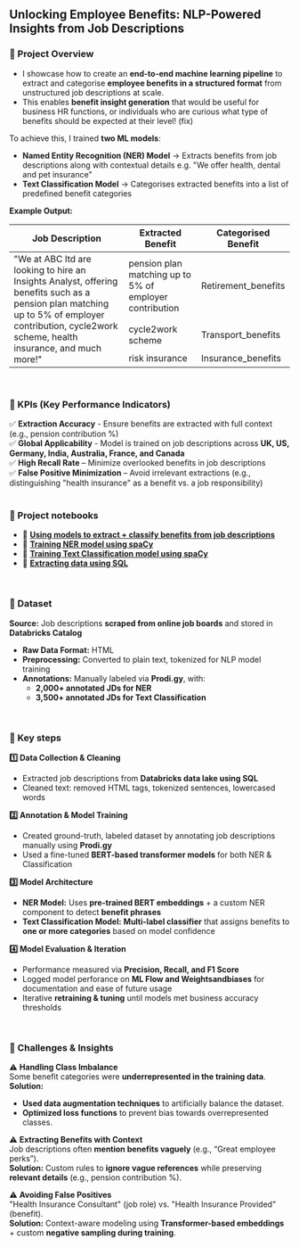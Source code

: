 ## Unlocking Employee Benefits: NLP-Powered Insights from Job Descriptions

### 📌 Project Overview
- I showcase how to create an **end-to-end machine learning pipeline** to extract and categorise **employee benefits in a structured format** from unstructured job descriptions at scale.
- This enables **benefit insight generation** that would be useful for business HR functions, or individuals who are curious what type of benefits should be expected at their level! (fix)

To achieve this, I trained **two ML models**:
- **Named Entity Recognition (NER) Model** -> Extracts benefits from job descriptions along with contextual details e.g. "We offer health, dental and pet insurance"
- **Text Classification Model** -> Categorises extracted benefits into a list of predefined benefit categories

**Example Output:**

<table>
    <thead>
        <tr>
            <th>Job Description</th>
            <th>Extracted Benefit</th>
            <th>Categorised Benefit</th>
        </tr>
    </thead>
    <tbody>
        <tr>
            <td rowspan="3">"We at ABC ltd are looking to hire an Insights Analyst, offering benefits such as a pension plan matching up to 5% of employer contribution, cycle2work scheme, health insurance, and much more!"</td>
            <td>pension plan matching up to 5% of employer contribution</td>
            <td>Retirement_benefits</td>
        </tr>
        <tr>
            <td>cycle2work scheme</td>
            <td>Transport_benefits</td>
        </tr>
        <tr>
            <td>risk insurance</td>
            <td>Insurance_benefits</td>
        </tr>
    </tbody>
</table>
<br>

### 🎯 KPIs (Key Performance Indicators)
✅ **Extraction Accuracy** - Ensure benefits are extracted with full context (e.g., pension contribution %)  
✅ **Global Applicability** - Model is trained on job descriptions across **UK, US, Germany, India, Australia, France, and Canada**  
✅ **High Recall Rate** – Minimize overlooked benefits in job descriptions  
✅ **False Positive Minimization** – Avoid irrelevant extractions (e.g., distinguishing "health insurance" as a benefit vs. a job responsibility)  
<br>

### 📘 Project notebooks
- 📄 **[Using models to extract + classify benefits from job descriptions](notebooks/Using_NER_and_Classificcation_models.ipynb)**
- 📄 **[Training NER model using spaCy](notebooks/Training_NER_Model.ipynb)**
- 📄 **[Training Text Classification model using spaCy](notebooks/Training_Classification_Model.ipynb)**
- 📄 **[Extracting data using SQL](notebooks/SQL_to_extract_data.ipynb)**
<br>

### 📂 Dataset
**Source:** Job descriptions **scraped from online job boards** and stored in **Databricks Catalog**  
- **Raw Data Format:** HTML  
- **Preprocessing:** Converted to plain text, tokenized for NLP model training  
- **Annotations:** Manually labeled via **Prodi.gy**, with:  
  - **2,000+ annotated JDs for NER**  
  - **3,500+ annotated JDs for Text Classification**  
<br>

### 🔑 Key steps
**1️⃣ Data Collection & Cleaning**  
- Extracted job descriptions from **Databricks data lake using SQL**  
- Cleaned text: removed HTML tags, tokenized sentences, lowercased words  

**2️⃣ Annotation & Model Training**  
- Created ground-truth, labeled dataset by annotating job descriptions manually using **Prodi.gy**
- Used a fine-tuned **BERT-based transformer models** for both NER & Classification

**3️⃣ Model Architecture**  
- **NER Model:** Uses **pre-trained BERT embeddings** + a custom NER component to detect **benefit phrases**  
- **Text Classification Model:** **Multi-label classifier** that assigns benefits to **one or more categories** based on model confidence  

**4️⃣ Model Evaluation & Iteration**  
- Performance measured via **Precision, Recall, and F1 Score** 
- Logged model perforance on **ML Flow and Weightsandbiases** for documentation and ease of future usage 
- Iterative **retraining & tuning** until models met business accuracy thresholds 
<br>

### 🚀 Challenges & Insights 
⚠️ **Handling Class Imbalance**  
Some benefit categories were **underrepresented in the training data**.   
**Solution:**  
- **Used data augmentation techniques** to artificially balance the dataset.  
- **Optimized loss functions** to prevent bias towards overrepresented classes.  

⚠️ **Extracting Benefits with Context**  
Job descriptions often **mention benefits vaguely** (e.g., “Great employee perks”).  
**Solution:** Custom rules to **ignore vague references** while preserving **relevant details** (e.g., pension contribution %).  

⚠️ **Avoiding False Positives**  
"Health Insurance Consultant" (job role) vs. "Health Insurance Provided" (benefit).  
**Solution:** Context-aware modeling using **Transformer-based embeddings** + custom **negative sampling during training**. 
